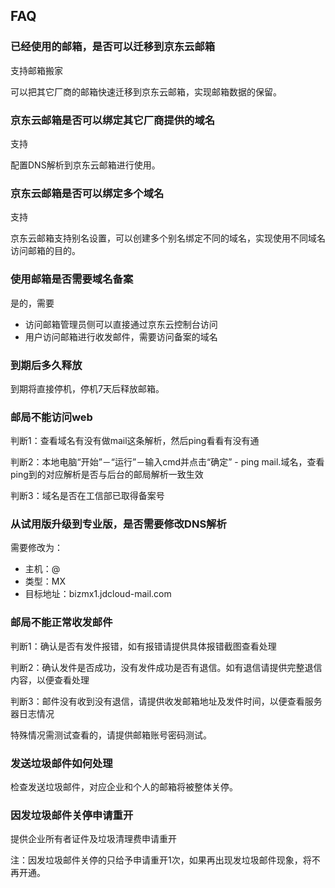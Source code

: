 ## FAQ

### 已经使用的邮箱，是否可以迁移到京东云邮箱
支持邮箱搬家

可以把其它厂商的邮箱快速迁移到京东云邮箱，实现邮箱数据的保留。

### 京东云邮箱是否可以绑定其它厂商提供的域名
支持

配置DNS解析到京东云邮箱进行使用。

### 京东云邮箱是否可以绑定多个域名
支持

京东云邮箱支持别名设置，可以创建多个别名绑定不同的域名，实现使用不同域名访问邮箱的目的。

### 使用邮箱是否需要域名备案
是的，需要
- 访问邮箱管理员侧可以直接通过京东云控制台访问
- 用户访问邮箱进行收发邮件，需要访问备案的域名

### 到期后多久释放

到期将直接停机，停机7天后释放邮箱。

### 邮局不能访问web
判断1：查看域名有没有做mail这条解析，然后ping看看有没有通

判断2：本地电脑“开始”－“运行”－输入cmd并点击“确定” - ping mail.域名，查看ping到的对应解析是否与后台的邮局解析一致生效

判断3：域名是否在工信部已取得备案号

### 从试用版升级到专业版，是否需要修改DNS解析
需要修改为：
- 主机：@  
- 类型：MX
- 目标地址：bizmx1.jdcloud-mail.com

### 邮局不能正常收发邮件

判断1：确认是否有发件报错，如有报错请提供具体报错截图查看处理

判断2：确认发件是否成功，没有发件成功是否有退信。如有退信请提供完整退信内容，以便查看处理

判断3：邮件没有收到没有退信，请提供收发邮箱地址及发件时间，以便查看服务器日志情况

特殊情况需测试查看的，请提供邮箱账号密码测试。


### 发送垃圾邮件如何处理
检查发送垃圾邮件，对应企业和个人的邮箱将被整体关停。


### 因发垃圾邮件关停申请重开
提供企业所有者证件及垃圾清理费申请重开

注：因发垃圾邮件关停的只给予申请重开1次，如果再出现发垃圾邮件现象，将不再开通。

